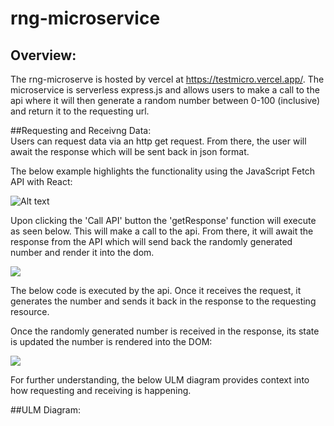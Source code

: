 # rng-microservice<br/>

## Overview: <br/>
The rng-microserve is hosted by vercel at https://testmicro.vercel.app/. The microservice is serverless express.js and allows users to make a call to the api
where it will then generate a random number between 0-100 (inclusive) and return it to the requesting url. 

##Requesting and Receivng Data: <br/>
Users can request data via an http get request. From there, the user will await the response which will be sent back in json format. 

The below example highlights the functionality using the JavaScript Fetch API with React:

<img src="https://github.com/Wilscole/rng_microservices/blob/trunk/images/Screen%20Shot%202022-10-31%20at%205.47.53%20PM.png" alt="Alt text" title="Optional title">

Upon clicking the 'Call API' button the 'getResponse' function will execute as seen below. This will make a call to the api. From there, it will await the response from the API which will send back the randomly generated number and render it into the dom. 

<img src="https://github.com/Wilscole/rng_microservices/blob/trunk/Screen%20Shot%202022-10-31%20at%206.12.40%20PM.png">

The below code is executed by the api. Once it receives the request, it generates the number and sends it back in the response to the requesting resource. 


     
Once the randomly generated number is received in the response, its state is updated the number is rendered into the DOM:

<img src="https://github.com/Wilscole/rng_microservices/blob/trunk/Screen%20Shot%202022-10-31%20at%206.14.10%20PM.png" >


For further understanding, the below ULM diagram provides context into how requesting and receiving is happening. 


##ULM Diagram: <br/>





